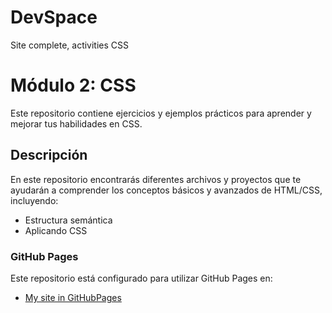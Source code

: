 # DevSpace
Site complete, activities CSS 
# Módulo 2: CSS
Este repositorio contiene ejercicios y ejemplos prácticos para aprender y mejorar tus habilidades en CSS. 
## Descripción
En este repositorio encontrarás diferentes archivos y proyectos que te ayudarán a comprender los conceptos básicos y avanzados de HTML/CSS, incluyendo: 
- Estructura semántica
- Aplicando CSS
### GitHub Pages
Este repositorio está configurado para utilizar GitHub Pages en:
- [My site in GitHubPages](https://yuleiditho.github.io/DevFSpace/)

